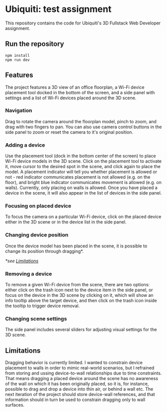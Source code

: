 # Ubiquiti: test assignment

This repository contains the code for Ubiquiti's 3D Fullstack Web Developer assignment.

## Run the repository

```
npm install
npm run dev
```

## Features

The project features a 3D view of an office floorplan, a Wi-Fi device placement tool docked in the bottom of the screen, and a side panel with settings and a list of Wi-Fi devices placed around the 3D scene.

### Navigation

Drag to rotate the camera around the floorplan model, pinch to zoom, and drag with two fingers to pan.
You can also use camera control buttons in the side panel to zoom or reset the camera to it's original position.

### Adding a device

Use the placement tool (dock in the bottom center of the screen) to place Wi-Fi device models in the 3D scene. Click on the placement tool to activate it, move cursor to the desired spot in the scene, and click again to place the model. A placement indicator will tell you whether placement is allowed or not - red indicator communicates placement is not allowed (e.g. on the floor), and bright blue indicator communicates movement is allowed (e.g. on walls). Currently, only placing on walls is allowed. Once you have placed a device in the scene, it will also appear in the list of devices in the side panel.

### Focusing on placed device

To focus the camera on a particular Wi-Fi device, click on the placed device either in the 3D scene or in the device list in the side panel.

### Changing device position

Once the device model has been placed in the scene, it is possible to change its position through dragging\*. <br/>

_\*see [Limitations](#limitations)_

### Removing a device

To remove a given Wi-Fi device from the scene, there are two options: either click on the trash icon next to the device item in the side panel, or focus on the device in the 3D scene by clicking on it, which will show an info tooltip above the target device, and then click on the trash icon inside the tooltip to trigger device removal.

### Changing scene settings

The side panel includes several sliders for adjusting visual settings for the 3D scene.

## Limitations

Dragging behavior is currently limited. I wanted to constrain device placement to walls in order to mimic real-world scenarios, but I refrained from storing and ussing device-to-wall relationships due to time constraints. That means dragging a placed device around the scene has no awareness of the wall on which it has been originally placed, so it is, for instance, possible to drag and drop a device into thin air, or behind a wall etc. The next iteration of the project should store device-wall references, and that information should in turn be used to constrain dragging only to wall surfaces.
